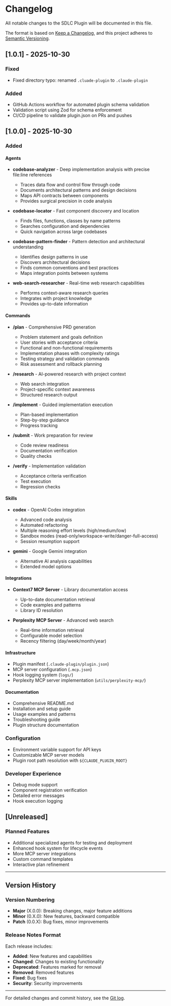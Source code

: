 # Changelog

All notable changes to the SDLC Plugin will be documented in this file.

The format is based on [Keep a Changelog](https://keepachangelog.com/en/1.0.0/),
and this project adheres to [Semantic Versioning](https://semver.org/spec/v2.0.0.html).

## [1.0.1] - 2025-10-30

### Fixed
- Fixed directory typo: renamed `.cluade-plugin` to `.claude-plugin`

### Added
- GitHub Actions workflow for automated plugin schema validation
- Validation script using Zod for schema enforcement
- CI/CD pipeline to validate plugin.json on PRs and pushes

## [1.0.0] - 2025-10-30

### Added

#### Agents
- **codebase-analyzer** - Deep implementation analysis with precise file:line references
  - Traces data flow and control flow through code
  - Documents architectural patterns and design decisions
  - Maps API contracts between components
  - Provides surgical precision in code analysis

- **codebase-locator** - Fast component discovery and location
  - Finds files, functions, classes by name patterns
  - Searches configuration and dependencies
  - Quick navigation across large codebases

- **codebase-pattern-finder** - Pattern detection and architectural understanding
  - Identifies design patterns in use
  - Discovers architectural decisions
  - Finds common conventions and best practices
  - Maps integration points between systems

- **web-search-researcher** - Real-time web research capabilities
  - Performs context-aware research queries
  - Integrates with project knowledge
  - Provides up-to-date information

#### Commands
- **/plan** - Comprehensive PRD generation
  - Problem statement and goals definition
  - User stories with acceptance criteria
  - Functional and non-functional requirements
  - Implementation phases with complexity ratings
  - Testing strategy and validation commands
  - Risk assessment and rollback planning

- **/research** - AI-powered research with project context
  - Web search integration
  - Project-specific context awareness
  - Structured research output

- **/implement** - Guided implementation execution
  - Plan-based implementation
  - Step-by-step guidance
  - Progress tracking

- **/submit** - Work preparation for review
  - Code review readiness
  - Documentation verification
  - Quality checks

- **/verify** - Implementation validation
  - Acceptance criteria verification
  - Test execution
  - Regression checks

#### Skills
- **codex** - OpenAI Codex integration
  - Advanced code analysis
  - Automated refactoring
  - Multiple reasoning effort levels (high/medium/low)
  - Sandbox modes (read-only/workspace-write/danger-full-access)
  - Session resumption support

- **gemini** - Google Gemini integration
  - Alternative AI analysis capabilities
  - Extended model options

#### Integrations
- **Context7 MCP Server** - Library documentation access
  - Up-to-date documentation retrieval
  - Code examples and patterns
  - Library ID resolution

- **Perplexity MCP Server** - Advanced web search
  - Real-time information retrieval
  - Configurable model selection
  - Recency filtering (day/week/month/year)

#### Infrastructure
- Plugin manifest (`.claude-plugin/plugin.json`)
- MCP server configuration (`.mcp.json`)
- Hook logging system (`logs/`)
- Perplexity MCP server implementation (`utils/perplexity-mcp/`)

#### Documentation
- Comprehensive README.md
- Installation and setup guide
- Usage examples and patterns
- Troubleshooting guide
- Plugin structure documentation

### Configuration
- Environment variable support for API keys
- Customizable MCP server models
- Plugin root path resolution with `${CLAUDE_PLUGIN_ROOT}`

### Developer Experience
- Debug mode support
- Component registration verification
- Detailed error messages
- Hook execution logging

## [Unreleased]

### Planned Features
- Additional specialized agents for testing and deployment
- Enhanced hook system for lifecycle events
- More MCP server integrations
- Custom command templates
- Interactive plan refinement

---

## Version History

### Version Numbering
- **Major** (X.0.0): Breaking changes, major feature additions
- **Minor** (0.X.0): New features, backward compatible
- **Patch** (0.0.X): Bug fixes, minor improvements

### Release Notes Format
Each release includes:
- **Added**: New features and capabilities
- **Changed**: Changes to existing functionality
- **Deprecated**: Features marked for removal
- **Removed**: Removed features
- **Fixed**: Bug fixes
- **Security**: Security improvements

---

For detailed changes and commit history, see the [Git log](https://github.com/iamladi/sdlc-plugin/commits/main).
